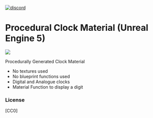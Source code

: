 [![discord](https://img.shields.io/discord/735642528727957516?style=flat-square&logo=discord "Discord")](https://discord.gg/cJDV4F5)
# Procedural Clock Material (Unreal Engine 5)
<img src="Display.gif">

Procedurally Generated Clock Material
- No textures used
- No blueprint functions used
- Digital and Analogue clocks
- Material Function to display a digit


### License
[CC0] 


